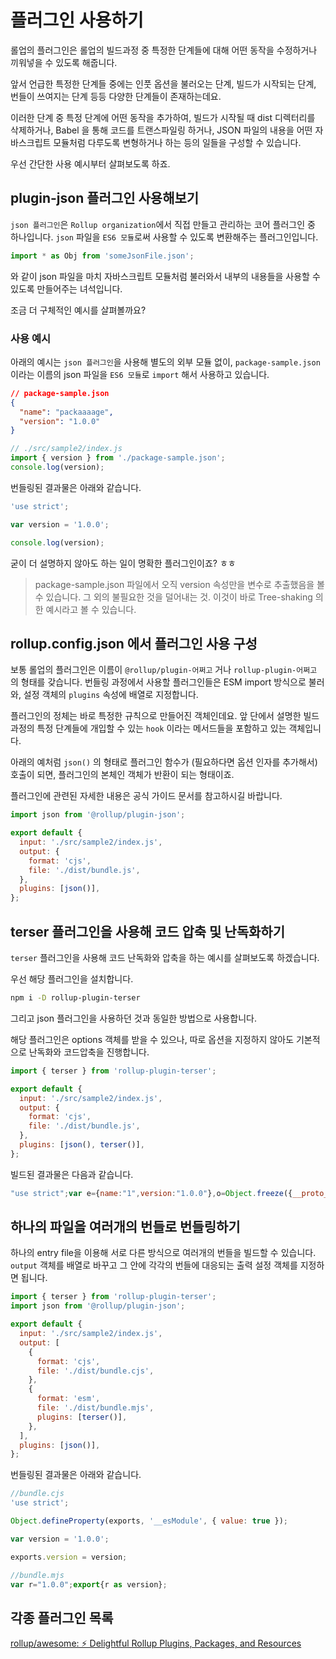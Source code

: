 # 플러그인 사용하기

롤업의 플러그인은 롤업의 빌드과정 중 특정한 단계들에 대해 어떤 동작을 수정하거나 끼워넣을 수 있도록 해줍니다.

앞서 언급한 특정한 단계들 중에는 인풋 옵션을 불러오는 단계, 빌드가 시작되는 단계, 번들이 쓰여지는 단계 등등 다양한 단계들이 존재하는데요.

이러한 단계 중 특정 단계에 어떤 동작을 추가하여, 빌드가 시작될 때 dist 디렉터리를 삭제하거나, Babel 을 통해 코드를 트랜스파일링 하거나, JSON 파일의 내용을 어떤 자바스크립트 모듈처럼 다루도록 변형하거나 하는 등의 일들을 구성할 수 있습니다.

우선 간단한 사용 예시부터 살펴보도록 하죠.

## plugin-json 플러그인 사용해보기

`json 플러그인`은 `Rollup organization`에서 직접 만들고 관리하는 코어 플러그인 중 하나입니다.
`json` 파일을 `ES6 모듈`로써 사용할 수 있도록 변환해주는 플러그인입니다.

```js
import * as Obj from 'someJsonFile.json';
```

와 같이 json 파일을 마치 자바스크립트 모듈처럼 불러와서 내부의 내용들을 사용할 수 있도록 만들어주는 녀석입니다.

조금 더 구체적인 예시를 살펴볼까요?

### 사용 예시

아래의 예시는 `json 플러그인`을 사용해 별도의 외부 모듈 없이, `package-sample.json` 이라는 이름의 json 파일을 `ES6 모듈`로 `import` 해서 사용하고 있습니다.

```json
// package-sample.json
{
  "name": "packaaaage",
  "version": "1.0.0"
}
```

```js
// ./src/sample2/index.js
import { version } from './package-sample.json';
console.log(version);
```

번들링된 결과물은 아래와 같습니다.

```js
'use strict';

var version = '1.0.0';

console.log(version);
```

굳이 더 설명하지 않아도 하는 일이 명확한 플러그인이죠? ㅎㅎ

> package-sample.json 파일에서 오직 version 속성만을 변수로 추출했음을 볼 수 있습니다. 그 외의 불필요한 것을 덜어내는 것. 이것이 바로 Tree-shaking 의 한 예시라고 볼 수 있습니다.

## rollup.config.json 에서 플러그인 사용 구성

보통 롤업의 플러그인은 이름이 `@rollup/plugin-어쩌고` 거나 `rollup-plugin-어쩌고` 의 형태를 갖습니다.
번들링 과정에서 사용할 플러그인들은 ESM import 방식으로 불러와, 설정 객체의 `plugins` 속성에 배열로 지정합니다.

플러그인의 정체는 바로 특정한 규칙으로 만들어진 객체인데요.
앞 단에서 설명한 빌드 과정의 특정 단계들에 개입할 수 있는 `hook` 이라는 메서드들을 포함하고 있는 객체입니다.

아래의 예처럼 `json()` 의 형태로 플러그인 함수가 (필요하다면 옵션 인자를 추가해서)호출이 되면, 플러그인의 본체인 객체가 반환이 되는 형태이죠.

플러그인에 관련된 자세한 내용은 공식 가이드 문서를 참고하시길 바랍니다.

```js
import json from '@rollup/plugin-json';

export default {
  input: './src/sample2/index.js',
  output: {
    format: 'cjs',
    file: './dist/bundle.js',
  },
  plugins: [json()],
};
```

## terser 플러그인을 사용해 코드 압축 및 난독화하기

`terser` 플러그인을 사용해 코드 난독화와 압축을 하는 예시를 살펴보도록 하겠습니다.

우선 해당 플러그인을 설치합니다.

```sh
npm i -D rollup-plugin-terser
```

그리고 json 플러그인을 사용하던 것과 동일한 방법으로 사용합니다.

해당 플러그인은 options 객체를 받을 수 있으나, 따로 옵션을 지정하지 않아도 기본적으로 난독화와 코드압축을 진행합니다.

```js
import { terser } from 'rollup-plugin-terser';

export default {
  input: './src/sample2/index.js',
  output: {
    format: 'cjs',
    file: './dist/bundle.js',
  },
  plugins: [json(), terser()],
};
```

빌드된 결과물은 다음과 같습니다.

<!-- prettier-ignore -->
```js
"use strict";var e={name:"1",version:"1.0.0"},o=Object.freeze({__proto__:null,name:"1",version:"1.0.0",default:e});console.log(o);
```

## 하나의 파일을 여러개의 번들로 번들링하기

하나의 entry file을 이용해 서로 다른 방식으로 여러개의 번들을 빌드할 수 있습니다.
`output` 객체를 배열로 바꾸고 그 안에 각각의 번들에 대응되는 출력 설정 객체를 지정하면 됩니다.

```js
import { terser } from 'rollup-plugin-terser';
import json from '@rollup/plugin-json';

export default {
  input: './src/sample2/index.js',
  output: [
    {
      format: 'cjs',
      file: './dist/bundle.cjs',
    },
    {
      format: 'esm',
      file: './dist/bundle.mjs',
      plugins: [terser()],
    },
  ],
  plugins: [json()],
};
```

번들링된 결과물은 아래와 같습니다.

```js
//bundle.cjs
'use strict';

Object.defineProperty(exports, '__esModule', { value: true });

var version = '1.0.0';

exports.version = version;
```

<!-- prettier-ignore -->
```js
//bundle.mjs
var r="1.0.0";export{r as version};
```

## 각종 플러그인 목록

[rollup/awesome: ⚡️ Delightful Rollup Plugins, Packages, and Resources](https://github.com/rollup/awesome)
